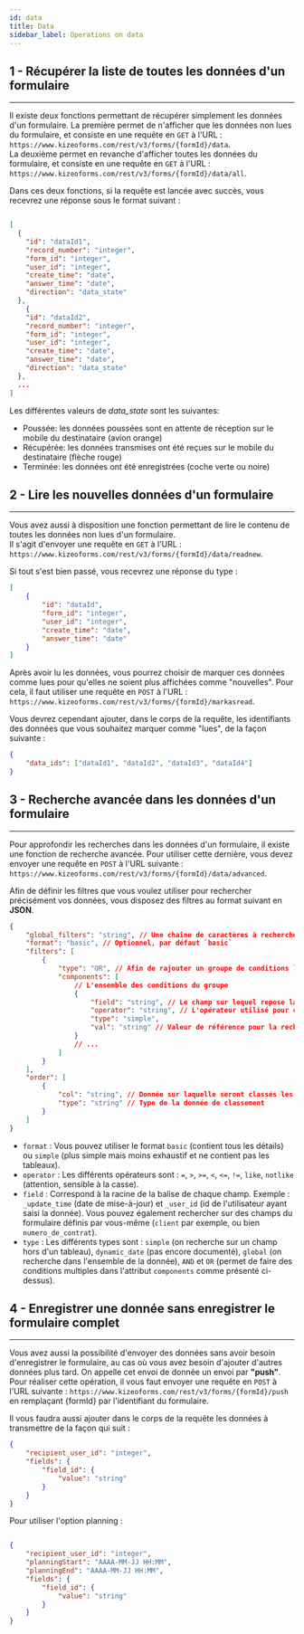 ```yaml
---
id: data
title: Data
sidebar_label: Operations on data
---
```


## 1 - Récupérer la liste de toutes les données d'un formulaire

---

Il existe deux fonctions permettant de récupérer simplement les données d'un formulaire.
La première permet de n'afficher que les données non lues du formulaire, et consiste en une requête en `GET` à l'URL : `https://www.kizeoforms.com/rest/v3/forms/{formId}/data`.  
La deuxième permet en revanche d'afficher toutes les données du formulaire, et consiste en une requête en `GET` à l'URL : `https://www.kizeoforms.com/rest/v3/forms/{formId}/data/all`.

Dans ces deux fonctions, si la requête est lancée avec succès, vous recevrez une réponse sous le format suivant :

```json

[
  {
    "id": "dataId1",
    "record_number": "integer",
    "form_id": "integer",
    "user_id": "integer",
    "create_time": "date",
    "answer_time": "date",
    "direction": "data_state"
  },
    {
    "id": "dataId2",
    "record_number": "integer",
    "form_id": "integer",
    "user_id": "integer",
    "create_time": "date",
    "answer_time": "date",
    "direction": "data_state"
  },
  ...
]

```

Les différentes valeurs de _data_state_ sont les suivantes:

-   Poussée: les données poussées sont en attente de réception sur le mobile du destinataire (avion orange)
-   Récupérée: les données transmises ont été reçues sur le mobile du destinataire (flèche rouge)
-   Terminée: les données ont été enregistrées (coche verte ou noire)

## 2 - Lire les nouvelles données d'un formulaire

---

Vous avez aussi à disposition une fonction permettant de lire le contenu de toutes les données non lues d'un formulaire.  
Il s'agit d'envoyer une requête en `GET` à l'URL : `https://www.kizeoforms.com/rest/v3/forms/{formId}/data/readnew`.

Si tout s'est bien passé, vous recevrez une réponse du type :

```json
[
    {
        "id": "dataId",
        "form_id": "integer",
        "user_id": "integer",
        "create_time": "date",
        "answer_time": "date"
    }
]
```

Après avoir lu les données, vous pourrez choisir de marquer ces données comme lues pour qu'elles ne soient plus affichées comme "nouvelles".
Pour cela, il faut utiliser une requête en `POST` à l'URL : `https://www.kizeoforms.com/rest/v3/forms/{formId}/markasread`.

Vous devrez cependant ajouter, dans le corps de la requête, les identifiants des données que vous souhaitez marquer comme "lues", de la façon suivante :

```json
{
    "data_ids": ["dataId1", "dataId2", "dataId3", "dataId4"]
}
```

## 3 - Recherche avancée dans les données d'un formulaire

---

Pour approfondir les recherches dans les données d'un formulaire, il existe une fonction de recherche avancée.
Pour utiliser cette dernière, vous devez envoyer une requête en `POST` à l'URL suivante : `https://www.kizeoforms.com/rest/v3/forms/{formId}/data/advanced`.

Afin de définir les filtres que vous voulez utiliser pour rechercher précisément vos données, vous disposez des filtres au format suivant en **JSON**.

```json
{
    "global_filters": "string", // Une chaîne de caractères à rechercher dans la donnée
    "format": "basic", // Optionnel, par défaut `basic`
    "filters": [
        {
            "type": "OR", // Afin de rajouter un groupe de conditions `Ou inclusif`
            "components": [
                // L'ensemble des conditions du groupe
                {
                    "field": "string", // Le champ sur lequel repose la recherche avancée
                    "operator": "string", // L'opérateur utilisé pour comparer la donnée à la valeur de référence
                    "type": "simple",
                    "val": "string" // Valeur de référence pour la recherche avancée
                }
                // ...
            ]
        }
    ],
    "order": [
        {
            "col": "string", // Donnée sur laquelle seront classés les résultats
            "type": "string" // Type de la donnée de classement
        }
    ]
}
```

-   `format` : Vous pouvez utiliser le format `basic` (contient tous les détails) ou `simple` (plus simple mais moins exhaustif et ne contient pas les tableaux).
-   `operator` : Les différents opérateurs sont : `=`, `>`, `>=`, `<`, `<=`, `!=`, `like`, `notlike` (attention, sensible à la casse).
-   `field` : Correspond à la racine de la balise de chaque champ. Exemple : `_update_time` (date de mise-à-jour) et `_user_id` (id de l'utilisateur ayant saisi la donnée). Vous pouvez également rechercher sur des champs du formulaire définis par vous-même (`client` par exemple, ou bien `numero_de_contrat`).
-   `type` : Les différents types sont : `simple` (on recherche sur un champ hors d'un tableau), `dynamic_date` (pas encore documenté), `global` (on recherche dans l'ensemble de la donnée), `AND` et `OR` (permet de faire des conditions multiples dans l'attribut `components` comme présenté ci-dessus).

## 4 - Enregistrer une donnée sans enregistrer le formulaire complet

---

Vous avez aussi la possibilité d'envoyer des données sans avoir besoin d'enregistrer le formulaire, au cas où vous avez besoin d'ajouter d'autres données plus tard. On appelle cet envoi de donnée un envoi par **"push"**.  
Pour réaliser cette opération, il vous faut envoyer une requête en `POST` à l'URL suivante : `https://www.kizeoforms.com/rest/v3/forms/{formId}/push` en remplaçant {formId} par l'identifiant du formulaire.

Il vous faudra aussi ajouter dans le corps de la requête les données à transmettre de la façon qui suit :

```json
{
    "recipient_user_id": "integer",
    "fields": {
        "field_id": {
            "value": "string"
        }
    }
}
```
Pour utiliser l'option planning :

```json

{
    "recipient_user_id": "integer",
    "planningStart": "AAAA-MM-JJ HH:MM",
    "planningEnd": "AAAA-MM-JJ HH:MM",
    "fields": {
        "field_id": {
            "value": "string"
        }
    }
}

```
